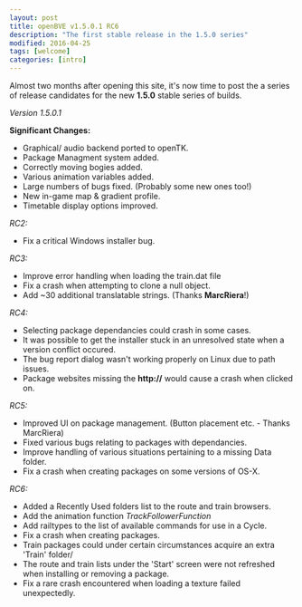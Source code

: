 ```yaml
---
layout: post
title: openBVE v1.5.0.1 RC6
description: "The first stable release in the 1.5.0 series"
modified: 2016-04-25
tags: [welcome]
categories: [intro]
---
```


Almost two months after opening this site, it's now time to post the a series of release candidates for the new **1.5.0** stable series of builds.

*Version 1.5.0.1*

**Significant Changes:**

* Graphical/ audio backend ported to openTK.
* Package Managment system added.
* Correctly moving bogies added.
* Various animation variables added.
* Large numbers of bugs fixed. (Probably some new ones too!)
* New in-game map & gradient profile.
* Timetable display options improved.

*RC2:*

* Fix a critical Windows installer bug.

*RC3:*

* Improve error handling when loading the train.dat file
* Fix a crash when attempting to clone a null object.
* Add ~30 additional translatable strings. (Thanks **MarcRiera**!)

*RC4:*

* Selecting package dependancies could crash in some cases.
* It was possible to get the installer stuck in an unresolved state when a version conflict occured.
* The bug report dialog wasn't working properly on Linux due to path issues.
* Package websites missing the **http://** would cause a crash when clicked on.

*RC5:*

* Improved UI on package management. (Button placement etc. - Thanks MarcRiera)
* Fixed various bugs relating to packages with dependancies.
* Improve handling of various situations pertaining to a missing Data folder.
* Fix a crash when creating packages on some versions of OS-X.

*RC6:*

* Added a Recently Used folders list to the route and train browsers.
* Add the animation function *TrackFollowerFunction*
* Add railtypes to the list of available commands for use in a Cycle.
* Fix a crash when creating packages.
* Train packages could under certain circumstances acquire an extra 'Train' folder/
* The route and train lists under the 'Start' screen were not refreshed when installing or removing a package.
* Fix a rare crash encountered when loading a texture failed unexpectedly.
